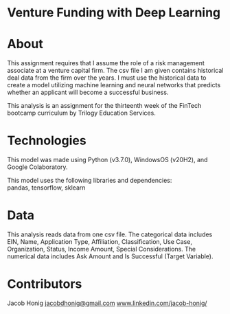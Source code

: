 # Venture Funding with Deep Learning

# About
This assignment requires that I assume the role of a risk management associate at a venture capital firm. The csv file I am given contains historical deal data from the firm over the years. I must use the historical data to create a model utilizing machine learning and neural networks that predicts whether an applicant will become a successful business. 

This analysis is an assignment for the thirteenth week of the FinTech bootcamp curriculum by Trilogy Education Services.

# Technologies 
This model was made using Python (v3.7.0), WindowsOS (v20H2), and Google Colaboratory.

This model uses the following libraries and dependencies: <br/>
pandas, tensorflow, sklearn

# Data
This analysis reads data from one csv file. The categorical data includes EIN, Name, Application Type, Affiliation, Classification, Use Case, Organization, Status, Income Amount, Special Considerations. The numerical data includes Ask Amount and Is Successful (Target Variable).

# Contributors
Jacob Honig jacobdhonig@gmail.com www.linkedin.com/jacob-honig/
